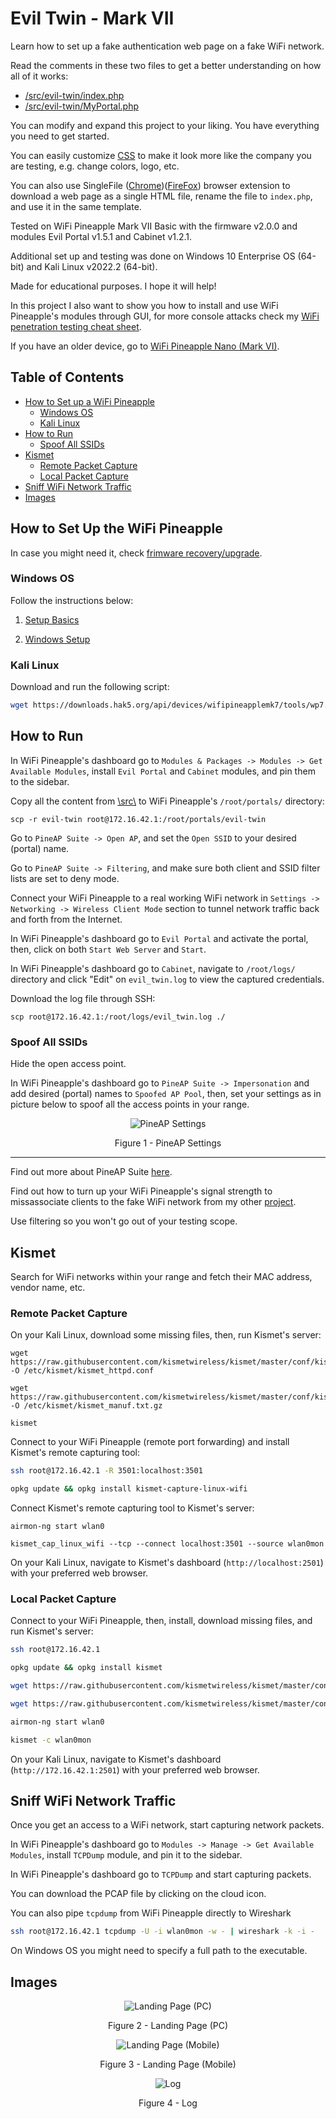# Evil Twin - Mark VII

Learn how to set up a fake authentication web page on a fake WiFi network.

Read the comments in these two files to get a better understanding on how all of it works:

* [/src/evil-twin/index.php](https://github.com/ivan-sincek/evil-twin/blob/master/src/evil-twin/index.php)
* [/src/evil-twin/MyPortal.php](https://github.com/ivan-sincek/evil-twin/blob/master/src/evil-twin/MyPortal.php)

You can modify and expand this project to your liking. You have everything you need to get started.

You can easily customize [CSS](https://github.com/ivan-sincek/evil-twin/blob/master/src/evil-twin/css/main.css) to make it look more like the company you are testing, e.g. change colors, logo, etc.

You can also use SingleFile ([Chrome](https://chrome.google.com/webstore/detail/singlefile/mpiodijhokgodhhofbcjdecpffjipkle))([FireFox](https://addons.mozilla.org/hr/firefox/addon/single-file)) browser extension to download a web page as a single HTML file, rename the file to `index.php`, and use it in the same template.

Tested on WiFi Pineapple Mark VII Basic with the firmware v2.0.0 and modules Evil Portal v1.5.1 and Cabinet v1.2.1.

Additional set up and testing was done on Windows 10 Enterprise OS (64-bit) and Kali Linux v2022.2 (64-bit).

Made for educational purposes. I hope it will help!

In this project I also want to show you how to install and use WiFi Pineapple's modules through GUI, for more console attacks check my [WiFi penetration testing cheat sheet](https://github.com/ivan-sincek/wifi-penetration-testing-cheat-sheet).

If you have an older device, go to [WiFi Pineapple Nano \(Mark VI\)](https://github.com/ivan-sincek/evil-twin/blob/master/mark_vi).

## Table of Contents

* [How to Set up a WiFi Pineapple](#how-to-set-up-a-wifi-pineapple)
	* [Windows OS](#windows-os)
	* [Kali Linux](#kali-linux)
* [How to Run](#how-to-run)
	* [Spoof All SSIDs](#spoof-all-ssids)
* [Kismet](#kismet)
	* [Remote Packet Capture](#remote-packet-capture)
	* [Local Packet Capture](#local-packet-capture)
* [Sniff WiFi Network Traffic](#sniff-wifi-network-traffic)
* [Images](#images)

## How to Set Up the WiFi Pineapple

In case you might need it, check [frimware recovery/upgrade](https://downloads.hak5.org/pineapple).

### Windows OS

Follow the instructions below:

1. [Setup Basics](https://docs.hak5.org/wifi-pineapple/setup/setting-up-your-wifi-pineapple)

2. [Windows Setup](https://docs.hak5.org/wifi-pineapple/setup/connecting-to-the-wifi-pineapple-on-windows)

### Kali Linux

Download and run the following script:

```bash
wget https://downloads.hak5.org/api/devices/wifipineapplemk7/tools/wp7.sh/1.0/linux -O wp7.sh && mv wp7.sh /usr/bin/wp7 && chmod +x /usr/bin/wp7 && wp7
```

## How to Run

In WiFi Pineapple's dashboard go to `Modules & Packages -> Modules -> Get Available Modules`, install `Evil Portal` and `Cabinet` modules, and pin them to the sidebar.

Copy all the content from [\\src\\](https://github.com/ivan-sincek/evil-twin/tree/master/src) to WiFi Pineapple's `/root/portals/` directory:

```fundamental
scp -r evil-twin root@172.16.42.1:/root/portals/evil-twin
```

Go to `PineAP Suite -> Open AP`, and set the `Open SSID` to your desired (portal) name.

Go to `PineAP Suite -> Filtering`, and make sure both client and SSID filter lists are set to deny mode.

Connect your WiFi Pineapple to a real working WiFi network in `Settings -> Networking -> Wireless Client Mode` section to tunnel network traffic back and forth from the Internet.

In WiFi Pineapple's dashboard go to `Evil Portal` and activate the portal, then, click on both `Start Web Server` and `Start`.

In WiFi Pineapple's dashboard go to `Cabinet`, navigate to `/root/logs/` directory and click "Edit" on `evil_twin.log` to view the captured credentials.

Download the log file through SSH:

```fundamental
scp root@172.16.42.1:/root/logs/evil_twin.log ./
```

### Spoof All SSIDs

Hide the open access point.

In WiFi Pineapple's dashboard go to `PineAP Suite -> Impersonation` and add desired (portal) names to `Spoofed AP Pool`, then, set your settings as in picture below to spoof all the access points in your range.

<p align="center"><img src="https://github.com/ivan-sincek/evil-twin/blob/master/img/settings.jpg" alt="PineAP Settings"></p>

<p align="center">Figure 1 - PineAP Settings</p>

---

Find out more about PineAP Suite [here](https://docs.hak5.org/wifi-pineapple/ui-overview/pineap).

Find out how to turn up your WiFi Pineapple's signal strength to missassociate clients to the fake WiFi network from my other [project](https://github.com/ivan-sincek/wifi-penetration-testing-cheat-sheet#1-configuration).

Use filtering so you won't go out of your testing scope.

## Kismet

Search for WiFi networks within your range and fetch their MAC address, vendor name, etc.

### Remote Packet Capture

On your Kali Linux, download some missing files, then, run Kismet's server:

```fundamental
wget https://raw.githubusercontent.com/kismetwireless/kismet/master/conf/kismet_httpd.conf -O /etc/kismet/kismet_httpd.conf

wget https://raw.githubusercontent.com/kismetwireless/kismet/master/conf/kismet_manuf.txt.gz -O /etc/kismet/kismet_manuf.txt.gz

kismet
```

Connect to your WiFi Pineapple (remote port forwarding) and install Kismet's remote capturing tool:

```bash
ssh root@172.16.42.1 -R 3501:localhost:3501

opkg update && opkg install kismet-capture-linux-wifi
```

Connect Kismet's remote capturing tool to Kismet's server:

```fundamental
airmon-ng start wlan0

kismet_cap_linux_wifi --tcp --connect localhost:3501 --source wlan0mon
```

On your Kali Linux, navigate to Kismet's dashboard (`http://localhost:2501`) with your preferred web browser.

### Local Packet Capture

Connect to your WiFi Pineapple, then, install, download missing files, and run Kismet's server:

```bash
ssh root@172.16.42.1

opkg update && opkg install kismet

wget https://raw.githubusercontent.com/kismetwireless/kismet/master/conf/kismet_httpd.conf -O /etc/kismet/kismet_httpd.conf

wget https://raw.githubusercontent.com/kismetwireless/kismet/master/conf/kismet_manuf.txt.gz -O /etc/kismet/kismet_manuf.txt.gz

airmon-ng start wlan0

kismet -c wlan0mon
```

On your Kali Linux, navigate to Kismet's dashboard (`http://172.16.42.1:2501`) with your preferred web browser.

## Sniff WiFi Network Traffic

Once you get an access to a WiFi network, start capturing network packets.

In WiFi Pineapple's dashboard go to `Modules -> Manage -> Get Available Modules`, install `TCPDump` module, and pin it to the sidebar.

In WiFi Pineapple's dashboard go to `TCPDump` and start capturing packets.

You can download the PCAP file by clicking on the cloud icon.

You can also pipe `tcpdump` from WiFi Pineapple directly to Wireshark

```bash
ssh root@172.16.42.1 tcpdump -U -i wlan0mon -w - | wireshark -k -i -
```

On Windows OS you might need to specify a full path to the executable.

## Images

<p align="center"><img src="https://github.com/ivan-sincek/evil-twin/blob/master/img/landing_page_pc.jpg" alt="Landing Page (PC)"></p>

<p align="center">Figure 2 - Landing Page (PC)</p>

<p align="center"><img src="https://github.com/ivan-sincek/evil-twin/blob/master/img/landing_page_mobile.jpg" alt="Landing Page (Mobile)"></p>

<p align="center">Figure 3 - Landing Page (Mobile)</p>

<p align="center"><img src="https://github.com/ivan-sincek/evil-twin/blob/master/img/log.jpg" alt="Log"></p>

<p align="center">Figure 4 - Log</p>
